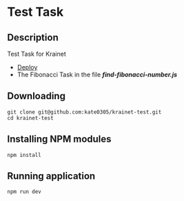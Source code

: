 # Test Task

## Description
Test Task for Krainet
- [Deploy](https://kate0305.github.io/krainet-test/)
- The Fibonacci Task in the file ***find-fibonacci-number.js***

## Downloading

```
git clone git@github.com:kate0305/krainet-test.git
cd krainet-test
```

## Installing NPM modules

```
npm install
```

## Running application

```
npm run dev
```